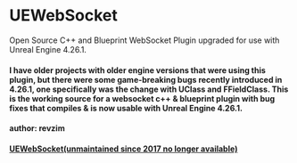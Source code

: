 # UEWebSocket
Open Source C++ and Blueprint WebSocket Plugin upgraded for use with Unreal Engine 4.26.1.

#### I have older projects with older engine versions that were using this plugin, but there were some game-breaking bugs recently introduced in 4.26.1, one specifically was the change with UClass and FFieldClass.  This is the working source for a websocket c++ & blueprint plugin with bug fixes that compiles & is now usable with Unreal Engine 4.26.1.

#### author: revzim

#### [UEWebSocket(unmaintained since 2017 no longer available)](https://github.com/feixuwu/UEWebSocket)
